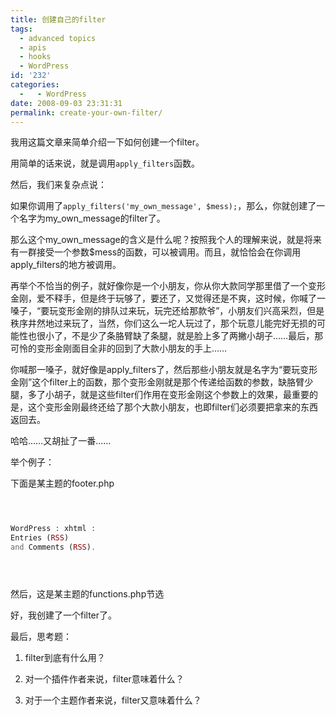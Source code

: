 ```yaml
---
title: 创建自己的filter
tags:
  - advanced topics
  - apis
  - hooks
  - WordPress
id: '232'
categories:
  -   - WordPress
date: 2008-09-03 23:31:31
permalink: create-your-own-filter/
---
```


我用这篇文章来简单介绍一下如何创建一个filter。
<!-- more -->
用简单的话来说，就是调用`apply_filters`函数。

然后，我们来复杂点说：

如果你调用了`apply_filters('my_own_message', $mess);`，那么，你就创建了一个名字为my_own_message的filter了。

那么这个my_own_message的含义是什么呢？按照我个人的理解来说，就是将来有一群接受一个参数$mess的函数，可以被调用。而且，就恰恰会在你调用apply_filters的地方被调用。

再举个不恰当的例子，就好像你是一个小朋友，你从你大款同学那里借了一个变形金刚，爱不释手，但是终于玩够了，要还了，又觉得还是不爽，这时候，你喊了一嗓子，“要玩变形金刚的排队过来玩，玩完还给那款爷”，小朋友们兴高采烈，但是秩序井然地过来玩了，当然，你们这么一坨人玩过了，那个玩意儿能完好无损的可能性也很小了，不是少了条胳臂缺了条腿，就是脸上多了两撇小胡子……最后，那可怜的变形金刚面目全非的回到了大款小朋友的手上……

你喊那一嗓子，就好像是apply_filters了，然后那些小朋友就是名字为“要玩变形金刚”这个filter上的函数，那个变形金刚就是那个传递给函数的参数，缺胳臂少腿，多了小胡子，就是这些filter们作用在变形金刚这个参数上的效果，最重要的是，这个变形金刚最终还给了那个大款小朋友，也即filter们必须要把拿来的东西返回去。

哈哈……又胡扯了一番……

举个例子：

下面是某主题的footer.php

```php



WordPress : xhtml : 
Entries (RSS)
and Comments (RSS).





```

然后，这是某主题的functions.php节选

好，我创建了一个filter了。

最后，思考题：

1. filter到底有什么用？

2. 对一个插件作者来说，filter意味着什么？

3. 对于一个主题作者来说，filter又意味着什么？